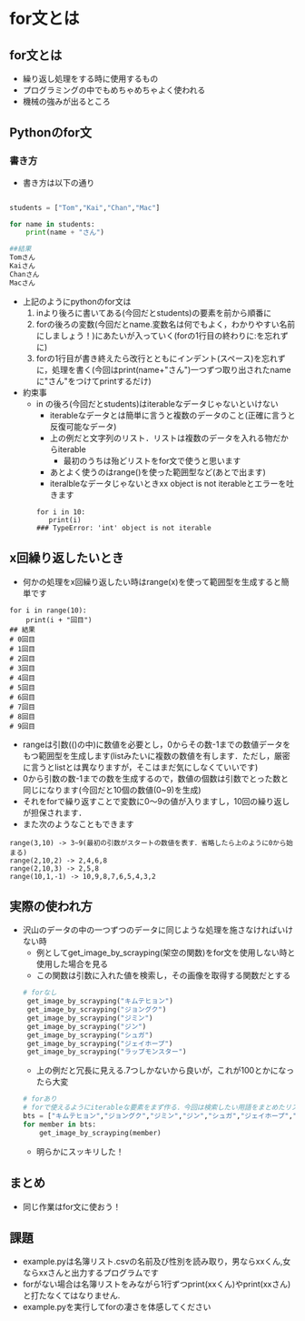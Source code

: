 # for文とは

## for文とは
- 繰り返し処理をする時に使用するもの
- プログラミングの中でもめちゃめちゃよく使われる
- 機械の強みが出るところ

## Pythonのfor文
### 書き方
- 書き方は以下の通り
```python

students = ["Tom","Kai","Chan","Mac"]

for name in students:
    print(name + "さん")

##結果
Tomさん
Kaiさん
Chanさん
Macさん
```
- 上記のようにpythonのfor文は
  1. inより後ろに書いてある(今回だとstudents)の要素を前から順番に
  2. forの後ろの変数(今回だとname.変数名は何でもよく，わかりやすい名前にしましょう！)にあたいが入っていく(forの1行目の終わりに:を忘れずに)
  3. forの1行目が書き終えたら改行とともにインデント(スペース)を忘れずに，処理を書く(今回はprint(name+"さん")一つずつ取り出されたnameに"さん"をつけてprintするだけ)   
- 約束事
  - in の後ろ(今回だとstudents)はiterableなデータじゃないといけない
    - iterableなデータとは簡単に言うと複数のデータのこと(正確に言うと反復可能なデータ)
    - 上の例だと文字列のリスト．リストは複数のデータを入れる物だからiterable
        - 最初のうちは殆どリストをfor文で使うと思います 
    - あとよく使うのはrange()を使った範囲型など(あとで出ます)
    - iteralbleなデータじゃないときxx object is not iterableとエラーを吐きます
     ```
    for i in 10:
        print(i)
    ### TypeError: 'int' object is not iterable
    ```

## x回繰り返したいとき
- 何かの処理をx回繰り返したい時はrange(x)を使って範囲型を生成すると簡単です
```
for i in range(10):
    print(i + "回目")
## 結果
# 0回目
# 1回目
# 2回目
# 3回目
# 4回目
# 5回目
# 6回目
# 7回目
# 8回目
# 9回目
```
- rangeは引数(()の中)に数値を必要とし，0からその数-1までの数値データをもつ範囲型を生成します(listみたいに複数の数値を有します．ただし，厳密に言うとlistとは異なりますが，そこはまだ気にしなくていいです)
- 0から引数の数-1までの数を生成するので，数値の個数は引数でとった数と同じになります(今回だと10個の数値(0~9)を生成)
- それをforで繰り返すことで変数に0〜9の値が入りますし，10回の繰り返しが担保されます．
- また次のようなこともできます

```
range(3,10) -> 3~9(最初の引数がスタートの数値を表す．省略したら上のように0から始まる)
range(2,10,2) -> 2,4,6,8
range(2,10,3) -> 2,5,8
range(10,1,-1) -> 10,9,8,7,6,5,4,3,2
```

## 実際の使われ方 
- 沢山のデータの中の一つずつのデータに同じような処理を施さなければいけない時
   - 例としてget_image_by_scrayping(架空の関数)をfor文を使用しない時と使用した場合を見る
   - この関数は引数に入れた値を検索し，その画像を取得する関数だとする
   ```python
   # forなし
    get_image_by_scrayping("キムテヒョン")
    get_image_by_scrayping("ジョングク")
    get_image_by_scrayping("ジミン")
    get_image_by_scrayping("ジン")
    get_image_by_scrayping("シュガ")
    get_image_by_scrayping("ジェイホープ")
    get_image_by_scrayping("ラップモンスター")
   ```
   - 上の例だと冗長に見える.7つしかないから良いが，これが100とかになったら大変
   ```python
   # forあり
   # forで使えるようにiterableな要素をまず作る．今回は検索したい用語をまとめたリスト
   bts = ["キムテヒョン","ジョングク","ジミン","ジン","シュガ","ジェイホープ","ラップモンスター"]
   for member in bts:
       get_image_by_scrayping(member)
   ```
   - 明らかにスッキリした！
## まとめ
- 同じ作業はfor文に使おう！
## 課題
- example.pyは名簿リスト.csvの名前及び性別を読み取り，男ならxxくん,女ならxxさんと出力するプログラムです
- forがない場合は名簿リストをみながら1行ずつprint(xxくん)やprint(xxさん)と打たなくてはなりません.
- example.pyを実行してforの凄さを体感してください



